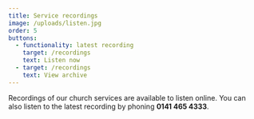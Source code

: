```yaml
---
title: Service recordings
image: /uploads/listen.jpg
order: 5
buttons:
  - functionality: latest recording
    target: /recordings
    text: Listen now
  - target: /recordings
    text: View archive
---
```

Recordings of our church services are available to listen online. You can also listen to the latest recording by phoning **0141 465 4333**.
